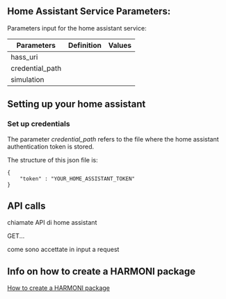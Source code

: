 
## Home Assistant Service Parameters:
Parameters input for the home assistant service: 

| Parameters           | Definition | Values |
|----------------------|------------|--------|
|hass_uri              |            |        |
|credential_path       |            |        |
|simulation            |            |        |

## Setting up your home assistant


 
### Set up credentials
The parameter *credential_path* refers to the file where the home assistant authentication token is stored.

The structure of this json file is: 
```
{
    "token" : "YOUR_HOME_ASSISTANT_TOKEN"
}
```

## API calls

chiamate API di home assistant

GET...

come sono accettate in input a request



## Info on how to create a HARMONI package
[How to create a HARMONI package](How_to_create_a_HARMONI_package.md)
